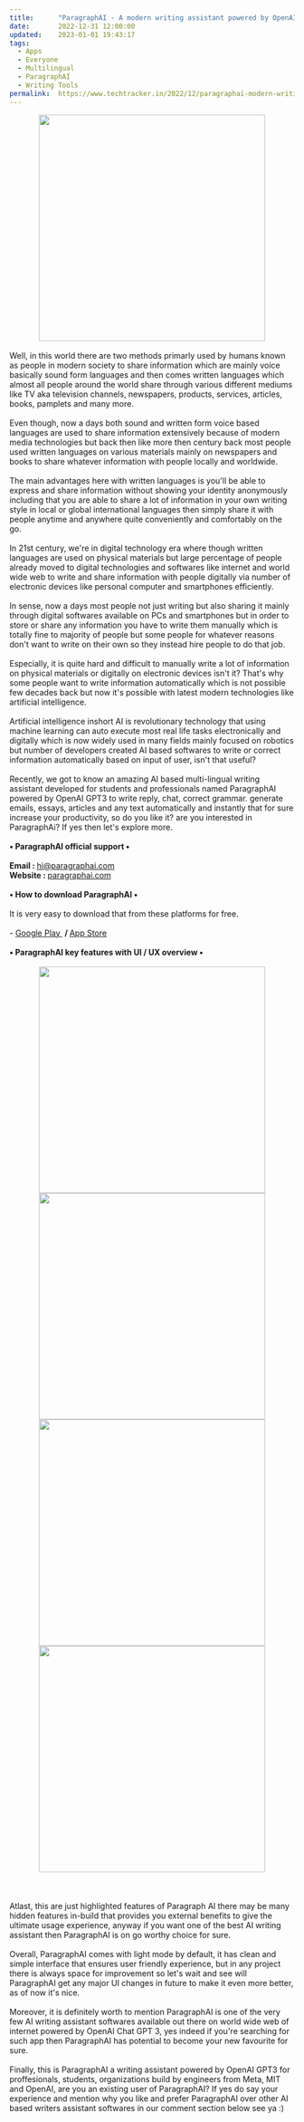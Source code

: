 ```yaml
---
title:		"ParagraphAI - A modern writing assistant powered by OpenAI."
date:		2022-12-31 12:00:00
updated:	2023-01-01 19:43:17
tags: 
  - Apps
  - Everyone
  - Multilingual
  - ParagraphAI
  - Writing Tools	
permalink:	https://www.techtracker.in/2022/12/paragraphai-modern-writing-assistant.html
---
```


<div class="separator" style="clear: both; text-align: center;">
  <a href="https://lh3.googleusercontent.com/-GUTY2lolfz4/Y7CSIsAroXI/AAAAAAAAQFs/Nb1CYevU6BA-JkFvR1XoSaJkkfJqcLA2ACNcBGAsYHQ/s1600/1672516124824109-0.png" imageanchor="1" style="margin-left: 1em; margin-right: 1em;">
    <img border="0" src="https://lh3.googleusercontent.com/-GUTY2lolfz4/Y7CSIsAroXI/AAAAAAAAQFs/Nb1CYevU6BA-JkFvR1XoSaJkkfJqcLA2ACNcBGAsYHQ/s1600/1672516124824109-0.png" width="400">
  </a>
</div><div><br></div><div>Well, in this world there are two methods primarly used by humans known as people in modern society to share information which are mainly voice basically sound form languages and then comes written languages which almost all people around the world share through various different mediums like TV aka television channels, newspapers, products, services, articles, books, pamplets and many more.</div><div><br></div><div>Even though, now a days both sound and written form voice based languages are used to share information extensively because of modern media technologies but back then like more then century back most people used written languages on various materials mainly on newspapers and books to share whatever information with people locally and worldwide.</div><div><br></div><div>The main advantages here with written languages is you'll be able to express and share information without showing your identity anonymously including that you are able to share a lot of information in your own writing style in local or global international languages then simply share it with people anytime and anywhere quite conveniently and comfortably on the go.</div><div><br></div><div>In 21st century, we're in digital technology era where though written languages are used on physical materials but large percentage of people already moved to digital technologies and softwares like internet and world wide web to write and share information with people digitally via number of electronic devices like personal computer and smartphones efficiently.</div><div><br></div><div>In sense, now a days most people not just writing but also sharing it mainly through digital softwares available on PCs and smartphones but in order to store or share any information you have to write them manually which is totally fine to majority of people but some people for whatever reasons don't want to write on their own so they instead hire people to do that job.</div><div><br></div><div>Especially, it is quite hard and difficult to manually write a lot of information on physical materials or digitally on electronic devices isn't it? That's why some people want to write information automatically which is not possible few decades back but now it's possible with latest modern technologies like artificial intelligence.</div><div><br></div><div>Artificial intelligence inshort AI is revolutionary technology that using machine learning can auto execute most real life tasks electronically and digitally which is now widely used in many fields mainly focused on robotics but number of developers created AI based softwares to write or correct information automatically based on input of user, isn't that useful?</div><div><br></div><div>Recently, we got to know an amazing AI based multi-lingual writing assistant developed for students and professionals named ParagraphAI powered by OpenAI GPT3 to write reply, chat, correct grammar. generate emails, essays, articles and any text automatically and instantly that for sure increase your productivity, so do you like it? are you interested in ParagraphAi? If yes then let's explore more.</div><div><br></div><div><b>• ParagraphAI official support •</b></div><div><b><br></b></div><div><b>Email : </b><a href="mailto:hi@paragraphai.com">hi@paragraphai.com</a></div><div><b>Website : </b><a href="mailto:paragraphai.com">paragraphai.com</a></div><div><b><br></b></div><div><b>• How to download ParagraphAI •</b></div><div><b><br></b></div><div>It is very easy to download that from these platforms for free.</div><div><br></div><div>- <a href="https://play.google.com/store/apps/details?id=com.paragraphai.paragraphai">Google Play&nbsp;</a>&nbsp;<b>/ </b><a href="https://apps.apple.com/ca/app/paragraphai-chatgpt-writing/id1638350379">App Store</a></div><div><b><br></b></div><div><b>• ParagraphAI key features with UI / UX overview •</b></div><div><b><br></b></div><div><b><div class="separator" style="clear: both; text-align: center;">
  <a href="https://lh3.googleusercontent.com/-a76cGtPkERo/Y7ENMq8T7lI/AAAAAAAAQGA/Tl0r4nAQ4EERahLquiBnnq9bd-ufJiKpwCNcBGAsYHQ/s1600/1672547630530286-0.png" imageanchor="1" style="margin-left: 1em; margin-right: 1em;">
    <img border="0" src="https://lh3.googleusercontent.com/-a76cGtPkERo/Y7ENMq8T7lI/AAAAAAAAQGA/Tl0r4nAQ4EERahLquiBnnq9bd-ufJiKpwCNcBGAsYHQ/s1600/1672547630530286-0.png" width="400">
  </a>
</div><div class="separator" style="clear: both; text-align: center;">
  <a href="https://lh3.googleusercontent.com/-GwchtdH2XCg/Y7ENLtsVLoI/AAAAAAAAQF8/t6lusmtPuRQzfDTBp0IWABpKe_sryufEwCNcBGAsYHQ/s1600/1672547626838489-1.png" imageanchor="1" style="margin-left: 1em; margin-right: 1em;">
    <img border="0" src="https://lh3.googleusercontent.com/-GwchtdH2XCg/Y7ENLtsVLoI/AAAAAAAAQF8/t6lusmtPuRQzfDTBp0IWABpKe_sryufEwCNcBGAsYHQ/s1600/1672547626838489-1.png" width="400">
  </a>
</div><div class="separator" style="clear: both; text-align: center;">
  <a href="https://lh3.googleusercontent.com/-MyQPopjpBWg/Y7ENKx89eOI/AAAAAAAAQF4/dyj4sWIuk_I-lqcl87cwwGlOR87P_K8GQCNcBGAsYHQ/s1600/1672547623089650-2.png" imageanchor="1" style="margin-left: 1em; margin-right: 1em;">
    <img border="0" src="https://lh3.googleusercontent.com/-MyQPopjpBWg/Y7ENKx89eOI/AAAAAAAAQF4/dyj4sWIuk_I-lqcl87cwwGlOR87P_K8GQCNcBGAsYHQ/s1600/1672547623089650-2.png" width="400">
  </a>
</div><div class="separator" style="clear: both; text-align: center;">
  <a href="https://lh3.googleusercontent.com/-muUs10bn6EI/Y7ENJ_9HWQI/AAAAAAAAQF0/9tPVuxvvp5sjj9wJnp6Pt8LRvb-7SNtawCNcBGAsYHQ/s1600/1672547618533326-3.png" imageanchor="1" style="margin-left: 1em; margin-right: 1em;">
    <img border="0" src="https://lh3.googleusercontent.com/-muUs10bn6EI/Y7ENJ_9HWQI/AAAAAAAAQF0/9tPVuxvvp5sjj9wJnp6Pt8LRvb-7SNtawCNcBGAsYHQ/s1600/1672547618533326-3.png" width="400">
  </a>
</div><br></b></div><div><b><br></b></div><div><b><br></b></div><div>Atlast, this are just highlighted features of Paragraph AI there may be many hidden features in-build that provides you external benefits to give the ultimate usage experience, anyway if you want one of the best AI writing assistant then ParagraphAI is on go worthy choice for sure.</div><div><br></div><div>Overall, ParagraphAI comes with light mode by default, it has clean and simple interface that ensures user friendly experience, but in any project there is always space for improvement so let's wait and see will ParagraphAI get any major UI changes in future to make it even more better, as of now it's nice.</div><div><br></div><div>Moreover, it is definitely worth to mention ParagraphAI is one of the very few AI writing assistant softwares available out there on world wide web of internet powered by OpenAI Chat GPT 3, yes indeed if you're searching for such app then ParagraphAI has potential to become your new favourite for sure.</div><div><br></div><div>Finally, this is ParagraphAI a writing assistant powered by OpenAI GPT3 for proffesionals, students, organizations build by&nbsp;engineers from Meta, MIT and OpenAI, are you an existing user of ParagraphAI? If yes do say your experience and mention why you like and prefer ParagraphAI over other AI based writers assistant softwares in our comment section below see ya :)</div><div><br></div><div><br></div>
<!-- no comments on this post -->